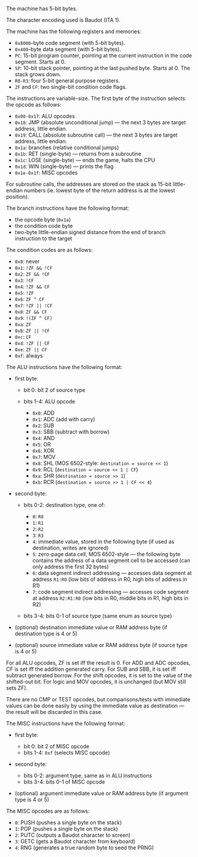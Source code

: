 The machine has 5-bit bytes.

The character encoding used is Baudot (ITA 1).

The machine has the following registers and memories:

- `0x8000`-byte code segment (with 5-bit bytes).
- `0x400`-byte data segment (with 5-bit bytes).
- `PC`: 15-bit program counter, pointing at the current instruction in the code segment.  Starts at 0.
- `SP`: 10-bit stack pointer, pointing at the last pushed byte.  Starts at 0.  The stack grows down.
- `R0-R3`: four 5-bit general purpose registers.
- `ZF` and `CF`: two single-bit condition code flags.

The instructions are variable-size.  The first byte of the instruction selects
the opcode as follows:

- `0x00-0x17`: ALU opcodes
- `0x18`: JMP (absolute unconditional jump) — the next 3 bytes are target address, little endian.
- `0x19`: CALL (absolute subroutine call) — the next 3 bytes are target address, little endian.
- `0x1a`: branches (relative conditional jumps)
- `0x1b`: RET (single-byte) — returns from a subroutine
- `0x1c`: LOSE (single-byte) — ends the game, halts the CPU
- `0x1d`: WIN (single-byte) — prints the flag
- `0x1e-0x1f`: MISC opcodes

For subroutine calls, the addresses are stored on the stack as 15-bit little-endian numbers (ie. lowest byte of the return address is at the lowest position).

The branch instructions have the following format:

- the opcode byte (`0x1a`)
- the condition code byte
- two-byte little-endian signed distance from the end of branch instruction to the target

The condition codes are as follows:

- `0x0`: never
- `0x1`: `!ZF && !CF`
- `0x2`: `ZF && !CF`
- `0x3`: `!CF`
- `0x4`: `!ZF && CF`
- `0x5`: `!ZF`
- `0x6`: `ZF ^ CF`
- `0x7`: `!ZF || !CF`
- `0x8`: `ZF && CF`
- `0x9`: `!(ZF ^ CF)`
- `0xa`: `ZF`
- `0xb`: `ZF || !CF`
- `0xc`: `CF`
- `0xd`: `!ZF || CF`
- `0xe`: `ZF || CF`
- `0xf`: always

The ALU instructions have the following format:

- first byte:

  - bit 0: bit 2 of source type
  - bits 1-4: ALU opcode

    - `0x0`: ADD
    - `0x1`: ADC (add with carry)
    - `0x2`: SUB
    - `0x3`: SBB (subtract with borrow)
    - `0x4`: AND
    - `0x5`: OR
    - `0x6`: XOR
    - `0x7`: MOV
    - `0x8`: SHL (MOS 6502-style: `destination = source << 1`)
    - `0x9`: RCL (`destination = source << 1 | CF`)
    - `0xa`: SHR (`destination = source >> 1`)
    - `0xb`: RCR (`destination = source >> 1 | CF << 4`)

- second byte:

  - bits 0-2: destination type, one of:

    - `0`: `R0`
    - `1`: `R1`
    - `2`: `R2`
    - `3`: `R3`
    - `4`: immediate value, stored in the following byte (if used as destination, writes are ignored)
    - `5`: zero-page data cell, MOS 6502-style — the following byte contains the address of a data segment cell to be accessed (can only address the first 32 bytes)
    - `6`: data segment indirect addressing — accesses data segment at address `R1:R0` (low bits of address in R0, high bits of address in R1)
    - `7`: code segment indirect addressing — accesses code segment at address `R2:R1:R0` (low bits in R0, middle bits in R1, high bits in R2)

  - bits 3-4: bits 0-1 of source type (same enum as source type)

- (optional) destination immediate value or RAM address byte (if destination type is 4 or 5)
- (optional) source immediate value or RAM address byte (if source type is 4 or 5)

For all ALU opcodes, ZF is set iff the result is 0.  For ADD and ADC opcodes, CF is set
iff the addition generated carry.  For SUB and SBB, it is set iff subtract generated borrow.
For the shift opcodes, it is set to the value of the shifted-out bit.  For logic and MOV opcodes,
it is unchanged (but MOV still sets ZF).

There are no CMP or TEST opcodes, but comparisons/tests with immediate values can be done easily by
using the immediate value as destination — the result will be discarded in this case.

The MISC instructions have the following format:

- first byte:

  - bit 0: bit 2 of MISC opcode
  - bits 1-4: `0xf` (selects MISC opcode)

- second byte:

  - bits 0-2: argument type, same as in ALU instructions
  - bits 3-4: bits 0-1 of MISC opcode

- (optional) argument immediate value or RAM address byte (if argument type is 4 or 5)

The MISC opcodes are as follows:

- `0`: PUSH (pushes a single byte on the stack)
- `1`: POP (pushes a single byte on the stack)
- `2`: PUTC (outputs a Baudot character to screen)
- `3`: GETC (gets a Baudot character from keyboard)
- `4`: RNG (generates a true random byte to seed the PRNG)
